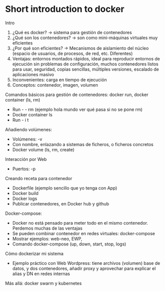 # Short introduction to docker

Intro

1. ¿Qué es docker? -> sistema para gestión de contenedores
2. ¿Qué son los contenedores? -> son como mini-máquinas virtuales muy eficientes
3. ¿Por qué son eficientes? -> Mecanismos de aislamiento del núcleo (espacio de usuarios, de procesos, de red, etc. Diferentes)
4. Ventajas: entornos montados rápidos, ideal para reproducir entornos de ejecución sin problemas de configuración, muchos contenedores listos para usar, seguridad, copias sencillas, múltiples versiones, escalado de aplicaciones masivo
5. Inconvenientes: carga en tiempo de ejecución
6. Conceptos: contenedor, imagen, volumen

Comandos básicos para gestión de contenedores: docker run, docker container (ls, rm)
- Run - - rm (ejemplo hola mundo ver qué pasa si no se pone rm)
- Docker container ls
- Run - i t

Añadiendo volúmenes: 
- Volúmenes: -v
- Con nombre, enlazando a sistemas de ficheros, o ficheros concretos
- Docker volume (ls, rm, create)

Interacción por Web
- Puertos: -p

Creando receta para contenedor
- Dockerfile (ejemplo sencillo que yo tenga con App)
- Docker build
- Docker logs
- Publicar contenedores, en Docker hub y github

Docker-compose:
- Docker no está pensado para meter todo en el mismo contenedor. Perdemos muchas de las ventajas
- Se pueden combinar contenedor en redes virtuales: docker-compose
- Mostrar ejemplos: web-neo, EWP, 
- Comando docker-compose (up, down, start, stop, logs)

Cómo dockerizar mi sistema
- Ejemplo práctico con Web Wordpress: tiene archivos (volumen) base de datos, y dos contenedores, añadir proxy y aprovechar para explicar el alias y DN en redes internas

Más allá: docker swarm y kubernetes

